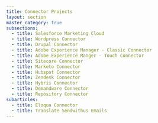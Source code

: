 ```yaml
---
title: Connector Projects
layout: section
master_category: true
subsections:
  - title: Salesforce Marketing Cloud
  - title: Wordpress Connector
  - title: Drupal Connector
  - title: Adobe Experience Manager - Classic Connector
  - title: Adobe Experience Manger - Touch Connector
  - title: Sitecore Connector
  - title: Marketo Connector
  - title: Hubspot Connector
  - title: Zendesk Connector
  - title: Hybris Connector
  - title: Demandware Connector
  - title: Repository Connector
subarticles:
  - title: Eloqua Connector
  - title: Translate Sendwithus Emails
---
```



